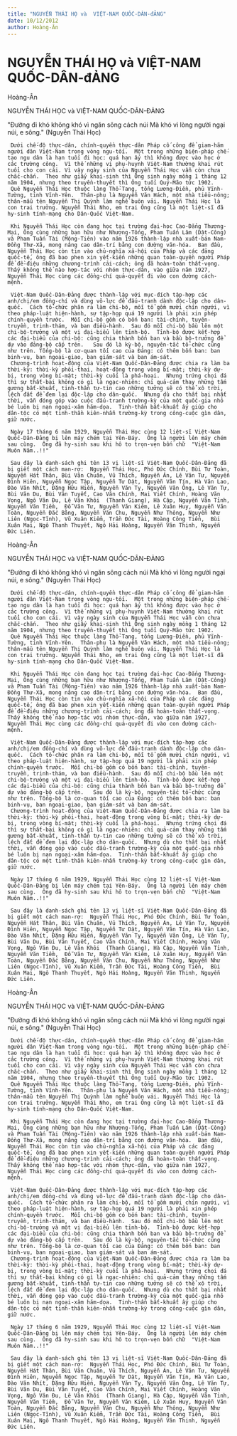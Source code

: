 ```yaml
---
title: "NGUYỄN THÁI HỌ và  VIỆT-NAM QUỐC-DÂN-đẢNG"
date: 10/12/2012
author: Hoàng-Ân
---
```


# NGUYỄN THÁI HỌ và  VIỆT-NAM QUỐC-DÂN-đẢNG

Hoàng-Ân

NGUYỄN THÁI HỌC và
VIỆT-NAM QUỐC-DÂN-ĐẢNG

"Đường đi khó không khó vì ngăn sông cách núi
 Mà khó vì lòng người ngại núi, e sông."
                       (Nguyễn Thái Học)


     Dưới chế-độ thực-dân, chính-quyền thực-dân Pháp cố công để giam-hãm người dân Việt-Nam trong vòng ngu-tối.  Một trong những biện-pháp chế-tạo ngu dân là hạn tuổi đi học: quá hạn ấy thì không được vào học ở các trường công.  Vì thế những vị phụ-huynh Việt-Nam thường khai rút tuổi cho con cái. Vì vậy ngày sinh của Nguyễn Thái Học vẫn còn chưa chắc-chắn.  Theo như giấy khai-sinh thì Ông sinh ngày mồng 1 tháng 12 năm 1904, nhưng theo truyền-thuyết thì Ông tuổi Quý-Mão tức 1902.
     Quê Nguyễn Thái Học thuộc làng Thổ-Tang, tổng Lương-Điền, phủ Vĩnh-Tường, tỉnh Vĩnh-Yên.  Thân-phụ là Nguyễn Văn Hách, một nhà tiểu-nông; thân-mẫu tên Nguyễn Thị Quỳnh làm nghề buôn vải. Nguyễn Thái Học là con trai trưởng. Nguyễn Thái Nho, em trai Ông cũng là một liệt-sĩ đã hy-sinh tính-mạng cho Dân-Quốc Việt-Nam.

     Khi Nguyễn Thái Học còn đang học tại trường đại-học Cao-Đẳng Thương-Mại, Ông cùng những bạn hữu như Nhượng-Tống, Pham Tuấn Lâm (Dật-Công) và Pham Tuấn Tài (Mộng-Tiên) vào năm 1926 thành-lập nhà xuất-bản Nam-Đồng Thư-Xã, mong nâng cao dân-trí bằng con đường văn-hóa.  Ban đầu, Nguyễn Thái Học còn tin vào chủ-nghĩa xã-hội của Pháp và các đảng quốc-tế, ông đã bao phen xin yết-kiến những quan toàn-quyền người Pháp để đề-điệu những chương-trình cải-cách; ông đã hoàn-toàn thất-vọng.  Thấy không thể nào hợp-tác với nhóm thực-dân, vào giữa năm 1927, Nguyễn Thái Học cùng các đồng-chí quả-quyết đi vào con đường cách-mệnh.

     Việt-Nam Quốc-Dân-Đảng được thành-lập với mục-đích tập-hợp các anh/chị/em đồng-chí và dùng võ-lực để đấu-tranh dành độc-lập cho dân-quốc.  Cách tổ-chức phân ra làm chi-bộ, mỗi tổ gồm mười chín ngưới, vì theo pháp-luật hiện-hành, sự tập-họp quá 19 người là phải xin phép chính-quyền trước.  Mỗi chi-bộ gồm có bốn ban: tài-chính, tuyên-truyền, trinh-thám, và ban điều-hành.  Sau đó mỗi chi-bộ bầu lên một chi-bộ-trưởng và một vị đại-biểu lên tỉnh-bộ.  Tỉnh-bộ được kết-hợp các đại-biểu của chi-bộ: cũng chia thành bốn ban và bầu bộ-trưởng để dự vào đảng-bộ cấp trên.   Sau đó là kỳ-bộ, nguyên-tắc tổ-chức cũng như trên. Tổng-bộ là cơ-quan tối cao của Đảng: có thêm bốn ban: ban binh-vụ, ban ngoại-giao, ban giám-sát và ban ám-sát.
     Chương-trình hoạt-động của Việt-Nam Quốc-Dân-Đảng được chia ra làm ba thời-kỳ: thời-kỳ phôi-thai, hoạt-động trong vòng bí-mật; thời-kỳ dự-bị, trong vòng bí-mật; thời-kỳ cuối là phá-hoại.  Nhưng trứng chọi đá thì sự thất-bại không có gì là ngạc-nhiên: chỉ quả-cảm thay những tấm gương bất-khuất, tinh-thần tự-tin cao những tưởng sẽ có thể xô trời, lệch đất để đem lại độc-lập cho dân-quốc.  Nhưng dù cho thất bại nhất thời, vẫn đóng góp vào cuộc đấu-tranh trường-kỳ của một quốc-gia nhỏ bé luôn bị nạn ngoại-xâm hăm-dọa.  Tinh-thần bất-khuất ấy giúp cho dân-tộc có một tinh-thần kiên-nhẫn trường-kỳ trong công-cuộc gìn dân, giữ nước.

     Ngày 17 tháng 6 năm 1929, Nguyễn Thái Học cùng 12 liệt-sĩ Việt-Nam Quốc-Dân-Đảng bị lên máy chém tại Yên-Báy.  Ông là người lên máy chém sau cùng.  Ông đã hy-sinh sau khi hô to trọn-vẹn bốn chữ  "Việt-Nam Muôn Năm..!!"
    
     Sau đây là danh-sách ghi tên 13 vị liệt-sĩ Việt-Nam Quốc-Dân-Đảng đã bị giết một cách man-rợ:  Nguyễn Thái Học, Phó Đức Chính, Bùi Tư Toàn, Nguyễn Hát Thân, Bùi Văn Chuân, Vũ Thích, Nguyễn Án, Lê Văn Tư, Nguyễn Đình Hiên, Nguyễn Ngọc Tập, Nguyễn Tư Dật, Nguyễn Văn Tín, Hà Văn Lao, Đào Văn Nhít, Đặng Hữu Hiến, Nguyễn Văn Tỵ, Nguyễn Văn Ông, Lê Văn Tự, Bùi Văn Du, Bùi Văn Tuyết, Cao Văn Chính, Mai Viết Chính, Hoàng Văn Vọng, Ngô Văn Đu, Lê Văn Khôi  (Thanh Giang), Hà Cập, Nguyễn Văn Tỉnh, Nguyễn Văn Tiềm,  Đỗ Văn Tư, Nguyễn Văn Kiêm, Lê Xuân Huy, Nguyễn Văn Toàn, Nguyễn Đắc Bằng, Nguyễn Văn Chu, Nguyễn Như Thông, Nguyễn Như Liên (Ngọc-Tĩnh), Vũ Xuân Kiểm, Trần Đức Tài, Hoàng Công Tiển,  Bùi Xuân Mai, Ngô Thanh Thuyết, Ngô Hải Hoàng, Nguyễn Văn Thinh, Nguyễn Đức Liên.

Hoàng-Ân

NGUYỄN THÁI HỌC và
VIỆT-NAM QUỐC-DÂN-ĐẢNG

"Đường đi khó không khó vì ngăn sông cách núi
 Mà khó vì lòng người ngại núi, e sông."
                       (Nguyễn Thái Học)


     Dưới chế-độ thực-dân, chính-quyền thực-dân Pháp cố công để giam-hãm người dân Việt-Nam trong vòng ngu-tối.  Một trong những biện-pháp chế-tạo ngu dân là hạn tuổi đi học: quá hạn ấy thì không được vào học ở các trường công.  Vì thế những vị phụ-huynh Việt-Nam thường khai rút tuổi cho con cái. Vì vậy ngày sinh của Nguyễn Thái Học vẫn còn chưa chắc-chắn.  Theo như giấy khai-sinh thì Ông sinh ngày mồng 1 tháng 12 năm 1904, nhưng theo truyền-thuyết thì Ông tuổi Quý-Mão tức 1902.
     Quê Nguyễn Thái Học thuộc làng Thổ-Tang, tổng Lương-Điền, phủ Vĩnh-Tường, tỉnh Vĩnh-Yên.  Thân-phụ là Nguyễn Văn Hách, một nhà tiểu-nông; thân-mẫu tên Nguyễn Thị Quỳnh làm nghề buôn vải. Nguyễn Thái Học là con trai trưởng. Nguyễn Thái Nho, em trai Ông cũng là một liệt-sĩ đã hy-sinh tính-mạng cho Dân-Quốc Việt-Nam.

     Khi Nguyễn Thái Học còn đang học tại trường đại-học Cao-Đẳng Thương-Mại, Ông cùng những bạn hữu như Nhượng-Tống, Pham Tuấn Lâm (Dật-Công) và Pham Tuấn Tài (Mộng-Tiên) vào năm 1926 thành-lập nhà xuất-bản Nam-Đồng Thư-Xã, mong nâng cao dân-trí bằng con đường văn-hóa.  Ban đầu, Nguyễn Thái Học còn tin vào chủ-nghĩa xã-hội của Pháp và các đảng quốc-tế, ông đã bao phen xin yết-kiến những quan toàn-quyền người Pháp để đề-điệu những chương-trình cải-cách; ông đã hoàn-toàn thất-vọng.  Thấy không thể nào hợp-tác với nhóm thực-dân, vào giữa năm 1927, Nguyễn Thái Học cùng các đồng-chí quả-quyết đi vào con đường cách-mệnh.

     Việt-Nam Quốc-Dân-Đảng được thành-lập với mục-đích tập-hợp các anh/chị/em đồng-chí và dùng võ-lực để đấu-tranh dành độc-lập cho dân-quốc.  Cách tổ-chức phân ra làm chi-bộ, mỗi tổ gồm mười chín ngưới, vì theo pháp-luật hiện-hành, sự tập-họp quá 19 người là phải xin phép chính-quyền trước.  Mỗi chi-bộ gồm có bốn ban: tài-chính, tuyên-truyền, trinh-thám, và ban điều-hành.  Sau đó mỗi chi-bộ bầu lên một chi-bộ-trưởng và một vị đại-biểu lên tỉnh-bộ.  Tỉnh-bộ được kết-hợp các đại-biểu của chi-bộ: cũng chia thành bốn ban và bầu bộ-trưởng để dự vào đảng-bộ cấp trên.   Sau đó là kỳ-bộ, nguyên-tắc tổ-chức cũng như trên. Tổng-bộ là cơ-quan tối cao của Đảng: có thêm bốn ban: ban binh-vụ, ban ngoại-giao, ban giám-sát và ban ám-sát.
     Chương-trình hoạt-động của Việt-Nam Quốc-Dân-Đảng được chia ra làm ba thời-kỳ: thời-kỳ phôi-thai, hoạt-động trong vòng bí-mật; thời-kỳ dự-bị, trong vòng bí-mật; thời-kỳ cuối là phá-hoại.  Nhưng trứng chọi đá thì sự thất-bại không có gì là ngạc-nhiên: chỉ quả-cảm thay những tấm gương bất-khuất, tinh-thần tự-tin cao những tưởng sẽ có thể xô trời, lệch đất để đem lại độc-lập cho dân-quốc.  Nhưng dù cho thất bại nhất thời, vẫn đóng góp vào cuộc đấu-tranh trường-kỳ của một quốc-gia nhỏ bé luôn bị nạn ngoại-xâm hăm-dọa.  Tinh-thần bất-khuất ấy giúp cho dân-tộc có một tinh-thần kiên-nhẫn trường-kỳ trong công-cuộc gìn dân, giữ nước.

     Ngày 17 tháng 6 năm 1929, Nguyễn Thái Học cùng 12 liệt-sĩ Việt-Nam Quốc-Dân-Đảng bị lên máy chém tại Yên-Báy.  Ông là người lên máy chém sau cùng.  Ông đã hy-sinh sau khi hô to trọn-vẹn bốn chữ  "Việt-Nam Muôn Năm..!!"
    
     Sau đây là danh-sách ghi tên 13 vị liệt-sĩ Việt-Nam Quốc-Dân-Đảng đã bị giết một cách man-rợ:  Nguyễn Thái Học, Phó Đức Chính, Bùi Tư Toàn, Nguyễn Hát Thân, Bùi Văn Chuân, Vũ Thích, Nguyễn Án, Lê Văn Tư, Nguyễn Đình Hiên, Nguyễn Ngọc Tập, Nguyễn Tư Dật, Nguyễn Văn Tín, Hà Văn Lao, Đào Văn Nhít, Đặng Hữu Hiến, Nguyễn Văn Tỵ, Nguyễn Văn Ông, Lê Văn Tự, Bùi Văn Du, Bùi Văn Tuyết, Cao Văn Chính, Mai Viết Chính, Hoàng Văn Vọng, Ngô Văn Đu, Lê Văn Khôi  (Thanh Giang), Hà Cập, Nguyễn Văn Tỉnh, Nguyễn Văn Tiềm,  Đỗ Văn Tư, Nguyễn Văn Kiêm, Lê Xuân Huy, Nguyễn Văn Toàn, Nguyễn Đắc Bằng, Nguyễn Văn Chu, Nguyễn Như Thông, Nguyễn Như Liên (Ngọc-Tĩnh), Vũ Xuân Kiểm, Trần Đức Tài, Hoàng Công Tiển,  Bùi Xuân Mai, Ngô Thanh Thuyết, Ngô Hải Hoàng, Nguyễn Văn Thinh, Nguyễn Đức Liên.

Hoàng-Ân

NGUYỄN THÁI HỌC và
VIỆT-NAM QUỐC-DÂN-ĐẢNG

"Đường đi khó không khó vì ngăn sông cách núi
 Mà khó vì lòng người ngại núi, e sông."
                       (Nguyễn Thái Học)


     Dưới chế-độ thực-dân, chính-quyền thực-dân Pháp cố công để giam-hãm người dân Việt-Nam trong vòng ngu-tối.  Một trong những biện-pháp chế-tạo ngu dân là hạn tuổi đi học: quá hạn ấy thì không được vào học ở các trường công.  Vì thế những vị phụ-huynh Việt-Nam thường khai rút tuổi cho con cái. Vì vậy ngày sinh của Nguyễn Thái Học vẫn còn chưa chắc-chắn.  Theo như giấy khai-sinh thì Ông sinh ngày mồng 1 tháng 12 năm 1904, nhưng theo truyền-thuyết thì Ông tuổi Quý-Mão tức 1902.
     Quê Nguyễn Thái Học thuộc làng Thổ-Tang, tổng Lương-Điền, phủ Vĩnh-Tường, tỉnh Vĩnh-Yên.  Thân-phụ là Nguyễn Văn Hách, một nhà tiểu-nông; thân-mẫu tên Nguyễn Thị Quỳnh làm nghề buôn vải. Nguyễn Thái Học là con trai trưởng. Nguyễn Thái Nho, em trai Ông cũng là một liệt-sĩ đã hy-sinh tính-mạng cho Dân-Quốc Việt-Nam.

     Khi Nguyễn Thái Học còn đang học tại trường đại-học Cao-Đẳng Thương-Mại, Ông cùng những bạn hữu như Nhượng-Tống, Pham Tuấn Lâm (Dật-Công) và Pham Tuấn Tài (Mộng-Tiên) vào năm 1926 thành-lập nhà xuất-bản Nam-Đồng Thư-Xã, mong nâng cao dân-trí bằng con đường văn-hóa.  Ban đầu, Nguyễn Thái Học còn tin vào chủ-nghĩa xã-hội của Pháp và các đảng quốc-tế, ông đã bao phen xin yết-kiến những quan toàn-quyền người Pháp để đề-điệu những chương-trình cải-cách; ông đã hoàn-toàn thất-vọng.  Thấy không thể nào hợp-tác với nhóm thực-dân, vào giữa năm 1927, Nguyễn Thái Học cùng các đồng-chí quả-quyết đi vào con đường cách-mệnh.

     Việt-Nam Quốc-Dân-Đảng được thành-lập với mục-đích tập-hợp các anh/chị/em đồng-chí và dùng võ-lực để đấu-tranh dành độc-lập cho dân-quốc.  Cách tổ-chức phân ra làm chi-bộ, mỗi tổ gồm mười chín ngưới, vì theo pháp-luật hiện-hành, sự tập-họp quá 19 người là phải xin phép chính-quyền trước.  Mỗi chi-bộ gồm có bốn ban: tài-chính, tuyên-truyền, trinh-thám, và ban điều-hành.  Sau đó mỗi chi-bộ bầu lên một chi-bộ-trưởng và một vị đại-biểu lên tỉnh-bộ.  Tỉnh-bộ được kết-hợp các đại-biểu của chi-bộ: cũng chia thành bốn ban và bầu bộ-trưởng để dự vào đảng-bộ cấp trên.   Sau đó là kỳ-bộ, nguyên-tắc tổ-chức cũng như trên. Tổng-bộ là cơ-quan tối cao của Đảng: có thêm bốn ban: ban binh-vụ, ban ngoại-giao, ban giám-sát và ban ám-sát.
     Chương-trình hoạt-động của Việt-Nam Quốc-Dân-Đảng được chia ra làm ba thời-kỳ: thời-kỳ phôi-thai, hoạt-động trong vòng bí-mật; thời-kỳ dự-bị, trong vòng bí-mật; thời-kỳ cuối là phá-hoại.  Nhưng trứng chọi đá thì sự thất-bại không có gì là ngạc-nhiên: chỉ quả-cảm thay những tấm gương bất-khuất, tinh-thần tự-tin cao những tưởng sẽ có thể xô trời, lệch đất để đem lại độc-lập cho dân-quốc.  Nhưng dù cho thất bại nhất thời, vẫn đóng góp vào cuộc đấu-tranh trường-kỳ của một quốc-gia nhỏ bé luôn bị nạn ngoại-xâm hăm-dọa.  Tinh-thần bất-khuất ấy giúp cho dân-tộc có một tinh-thần kiên-nhẫn trường-kỳ trong công-cuộc gìn dân, giữ nước.

     Ngày 17 tháng 6 năm 1929, Nguyễn Thái Học cùng 12 liệt-sĩ Việt-Nam Quốc-Dân-Đảng bị lên máy chém tại Yên-Báy.  Ông là người lên máy chém sau cùng.  Ông đã hy-sinh sau khi hô to trọn-vẹn bốn chữ  "Việt-Nam Muôn Năm..!!"
    
     Sau đây là danh-sách ghi tên 13 vị liệt-sĩ Việt-Nam Quốc-Dân-Đảng đã bị giết một cách man-rợ:  Nguyễn Thái Học, Phó Đức Chính, Bùi Tư Toàn, Nguyễn Hát Thân, Bùi Văn Chuân, Vũ Thích, Nguyễn Án, Lê Văn Tư, Nguyễn Đình Hiên, Nguyễn Ngọc Tập, Nguyễn Tư Dật, Nguyễn Văn Tín, Hà Văn Lao, Đào Văn Nhít, Đặng Hữu Hiến, Nguyễn Văn Tỵ, Nguyễn Văn Ông, Lê Văn Tự, Bùi Văn Du, Bùi Văn Tuyết, Cao Văn Chính, Mai Viết Chính, Hoàng Văn Vọng, Ngô Văn Đu, Lê Văn Khôi  (Thanh Giang), Hà Cập, Nguyễn Văn Tỉnh, Nguyễn Văn Tiềm,  Đỗ Văn Tư, Nguyễn Văn Kiêm, Lê Xuân Huy, Nguyễn Văn Toàn, Nguyễn Đắc Bằng, Nguyễn Văn Chu, Nguyễn Như Thông, Nguyễn Như Liên (Ngọc-Tĩnh), Vũ Xuân Kiểm, Trần Đức Tài, Hoàng Công Tiển,  Bùi Xuân Mai, Ngô Thanh Thuyết, Ngô Hải Hoàng, Nguyễn Văn Thinh, Nguyễn Đức Liên.
